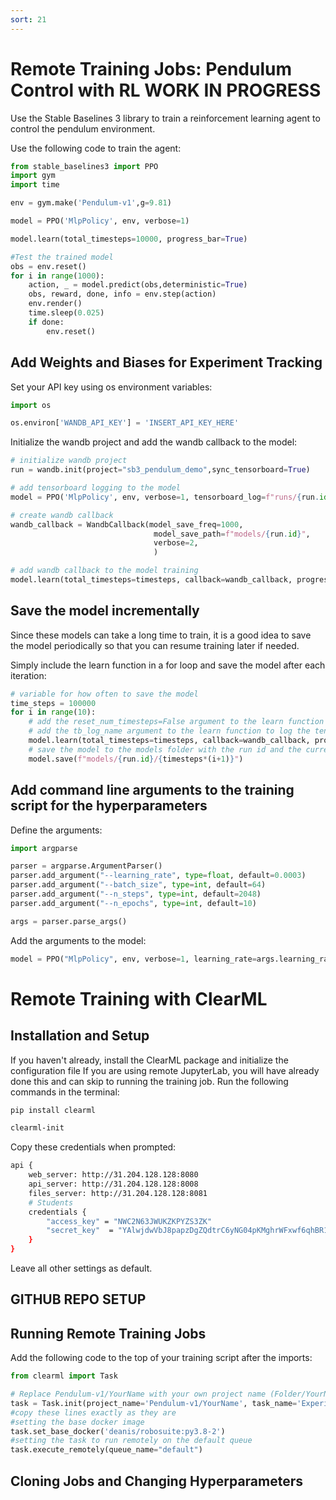 ```yaml
---
sort: 21
---
```

# Remote Training Jobs: Pendulum Control with RL WORK IN PROGRESS

Use the Stable Baselines 3 library to train a reinforcement learning agent to control the pendulum environment.

Use the following code to train the agent:

```python
from stable_baselines3 import PPO
import gym
import time

env = gym.make('Pendulum-v1',g=9.81)

model = PPO('MlpPolicy', env, verbose=1)

model.learn(total_timesteps=10000, progress_bar=True)

#Test the trained model
obs = env.reset()
for i in range(1000):
    action, _ = model.predict(obs,deterministic=True)
    obs, reward, done, info = env.step(action)
    env.render()
    time.sleep(0.025)
    if done:
        env.reset()
```

## Add Weights and Biases for Experiment Tracking

Set your API key using os environment variables:

```python
import os

os.environ['WANDB_API_KEY'] = 'INSERT_API_KEY_HERE'
```
Initialize the wandb project and add the wandb callback to the model:
```python
# initialize wandb project
run = wandb.init(project="sb3_pendulum_demo",sync_tensorboard=True)

# add tensorboard logging to the model
model = PPO('MlpPolicy', env, verbose=1, tensorboard_log=f"runs/{run.id}")

# create wandb callback
wandb_callback = WandbCallback(model_save_freq=1000,
                                model_save_path=f"models/{run.id}",
                                verbose=2,
                                )

# add wandb callback to the model training
model.learn(total_timesteps=timesteps, callback=wandb_callback, progress_bar=True, tb_log_name=f"runs/{run.id}")
```

## Save the model incrementally
Since these models can take a long time to train, it is a good idea to save the model periodically so that you can resume training later if needed.

Simply include the learn function in a for loop and save the model after each iteration:

```python
# variable for how often to save the model
time_steps = 100000
for i in range(10):
    # add the reset_num_timesteps=False argument to the learn function to prevent the model from resetting the timestep counter
    # add the tb_log_name argument to the learn function to log the tensorboard data to the correct folder
    model.learn(total_timesteps=timesteps, callback=wandb_callback, progress_bar=True, reset_num_timesteps=False,tb_log_name=f"runs/{run.id}")
    # save the model to the models folder with the run id and the current timestep
    model.save(f"models/{run.id}/{timesteps*(i+1)}")
``` 

## Add command line arguments to the training script for the hyperparameters

Define the arguments:
```python
import argparse

parser = argparse.ArgumentParser()
parser.add_argument("--learning_rate", type=float, default=0.0003)
parser.add_argument("--batch_size", type=int, default=64)
parser.add_argument("--n_steps", type=int, default=2048)
parser.add_argument("--n_epochs", type=int, default=10)

args = parser.parse_args()
```
Add the arguments to the model:

```python
model = PPO("MlpPolicy", env, verbose=1, learning_rate=args.learning_rate, batch_size=args.batch_size, n_steps=args.n_steps, n_epochs=args.n_epochs)
```

# Remote Training with ClearML

## Installation and Setup
If you haven't already, install the ClearML package and initialize the configuration file If you are using remote JupyterLab, you will have already done this and can skip to running the training job. Run the following commands in the terminal:

```bash
pip install clearml

clearml-init
```
Copy these credentials when prompted:

```bash
api { 
    web_server: http://31.204.128.128:8080
    api_server: http://31.204.128.128:8008
    files_server: http://31.204.128.128:8081
    # Students
    credentials {
        "access_key" = "NWC2N63JWUKZKPYZS3ZK"
        "secret_key"  = "YAlwjdwVbJ8papzDgZQdtrC6yNG04pKMghrWFxwf6qhBR12kj9"
    }
}
```
Leave all other settings as default.

## GITHUB REPO SETUP

## Running Remote Training Jobs

Add the following code to the top of your training script after the imports:

```python
from clearml import Task

# Replace Pendulum-v1/YourName with your own project name (Folder/YourName, e.g. 2022-Y2B-RoboSuite/Michael)
task = Task.init(project_name='Pendulum-v1/YourName', task_name='Experiment1')
#copy these lines exactly as they are
#setting the base docker image
task.set_base_docker('deanis/robosuite:py3.8-2')
#setting the task to run remotely on the default queue
task.execute_remotely(queue_name="default")
```

## Cloning Jobs and Changing Hyperparameters

